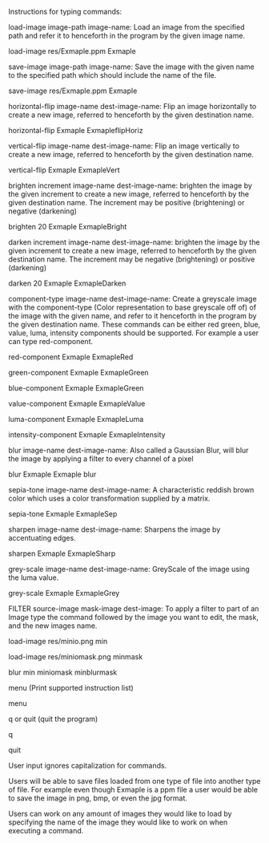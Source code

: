 Instructions for typing commands:

load-image image-path image-name: Load an image from the specified path and refer it to henceforth 
in the program by the given image name.

load-image res/Exmaple.ppm Exmaple

save-image image-path image-name: Save the image with the given name to the specified path which 
should include the name of the file.

save-image res/Exmaple.ppm Exmaple

horizontal-flip image-name dest-image-name: Flip an image horizontally to create a new image, 
referred to henceforth by the given destination name.

horizontal-flip Exmaple ExmapleflipHoriz

vertical-flip image-name dest-image-name: Flip an image vertically to create a new image, referred 
to henceforth by the given destination name. 

vertical-flip Exmaple ExmapleVert

brighten increment image-name dest-image-name: brighten the image by the given increment to create 
a new image, referred to henceforth by the given destination name. The increment may be positive 
(brightening) or negative (darkening)

brighten 20 Exmaple ExmapleBright

darken increment image-name dest-image-name: brighten the image by the given increment to create a 
new image, referred to henceforth by the given destination name. The increment may be negative 
(brightening) or positive (darkening)

darken 20 Exmaple ExmapleDarken

component-type image-name dest-image-name: Create a greyscale image with the component-type 
(Color representation to base greyscale off of) of the image with the given name, and refer to 
it henceforth in the program by the given destination name. These commands can be either red 
green, blue, value, luma, intensity components should be supported. For example a user can type 
red-component.

red-component Exmaple ExmapleRed

green-component Exmaple ExmapleGreen

blue-component Exmaple ExmapleGreen

value-component Exmaple ExmapleValue

luma-component Exmaple ExmapleLuma

intensity-component Exmaple ExmapleIntensity

blur image-name dest-image-name: Also called a Gaussian Blur, will blur the image by applying a 
filter to every channel of a pixel

blur Exmaple Exmaple blur

sepia-tone image-name dest-image-name: A characteristic reddish brown color which uses a color 
transformation supplied by a matrix.

sepia-tone Exmaple ExmapleSep

sharpen image-name dest-image-name: Sharpens the image by accentuating edges.

sharpen Exmaple ExmapleSharp

grey-scale image-name dest-image-name: GreyScale of the image using the luma value.

grey-scale Exmaple ExmapleGrey

FILTER source-image mask-image dest-image: To apply a filter to part of an
Image type the command followed by the image you want to edit, the mask, and the new images name.

load-image res/minio.png min

load-image res/miniomask.png minmask

blur min miniomask minblurmask

menu (Print supported instruction list)

menu

q or quit (quit the program)

q

quit

User input ignores capitalization for commands.

Users will be able to save files loaded from one type of file into another type of file.
For example even though Exmaple is a ppm file a user would be able to save the image in png, bmp, or
even the jpg format.

Users can work on any amount of images they would like to load by specifying the name of the image
they would like to work on when executing a command.